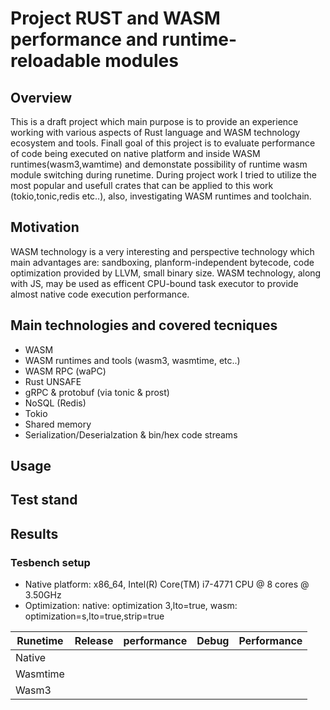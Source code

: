 # Project RUST and WASM performance and runtime-reloadable modules

## Overview

This is a draft project which main purpose is to provide an experience 
working with various aspects of Rust language and WASM technology ecosystem and tools.
Finall goal of this project is to evaluate performance of code being executed on native 
platform and inside WASM runtimes(wasm3,wamtime) and demonstate possibility of runtime wasm module switching during runetime.
During project work I tried to utilize the most popular and usefull crates that can be applied to 
this work (tokio,tonic,redis etc..), also, investigating WASM runtimes and toolchain.

## Motivation

WASM technology is a very interesting and perspective technology 
which main advantages are: sandboxing, planform-independent bytecode, code optimization provided by LLVM, small binary size.
WASM technology, along with JS, may be used as efficent CPU-bound task executor to provide almost native code execution performance.

## Main technologies and covered tecniques
* WASM
* WASM runtimes and tools (wasm3, wasmtime, etc..)
* WASM RPC (waPC)
* Rust UNSAFE
* gRPC & protobuf (via tonic & prost)
* NoSQL (Redis)
* Tokio
* Shared memory
* Serialization/Deserialzation & bin/hex code streams

## Usage

## Test stand


## Results

### Tesbench setup
 * Native platform: x86_64, Intel(R) Core(TM) i7-4771 CPU @ 8 cores @ 3.50GHz 
 * Optimization: native: optimization 3,lto=true, wasm: optimization=s,lto=true,strip=true


|   Runetime	|   Release	|   performance	|   Debug	|   Performance	|
|---	|---	|---	|---	|---	|
|   Native	|   	|   	|   	|   	|
|   Wasmtime	|   	|   	|   	|   	|
|   Wasm3	|   	|   	|   	|   	|

